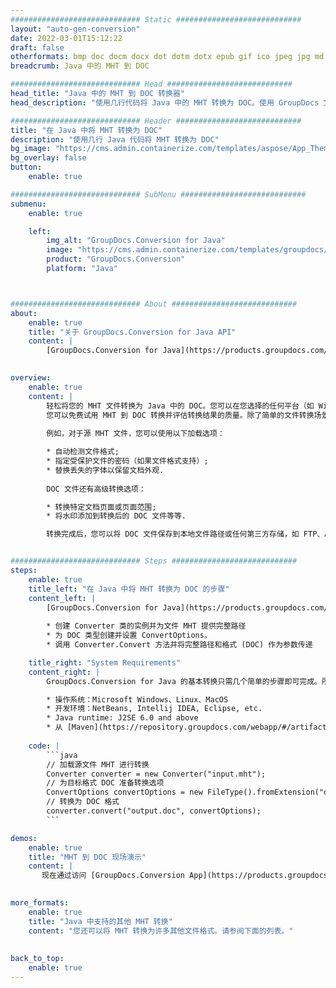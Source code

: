 ```yaml
---
############################# Static ############################
layout: "auto-gen-conversion"
date: 2022-03-01T15:12:22
draft: false
otherformats: bmp doc docm docx dot dotm dotx epub gif ico jpeg jpg md odt ott pdf png psd rtf tex tif tiff txt xps
breadcrumb: Java 中的 MHT 到 DOC

############################# Head ############################
head_title: "Java 中的 MHT 到 DOC 转换器"
head_description: "使用几行代码将 Java 中的 MHT 转换为 DOC。使用 GroupDocs 文档转换 API 转换 160 多种文件格式。"

############################# Header ############################
title: "在 Java 中将 MHT 转换为 DOC"
description: "使用几行 Java 代码将 MHT 转换为 DOC"
bg_image: "https://cms.admin.containerize.com/templates/aspose/App_Themes/V3/images/bg/header1.png"
bg_overlay: false
button:
    enable: true

############################# SubMenu ############################
submenu:
    enable: true

    left:
        img_alt: "GroupDocs.Conversion for Java"
        image: "https://cms.admin.containerize.com/templates/groupdocs/images/product-logos/90x90-noborder/groupdocs-conversion-java.png"
        product: "GroupDocs.Conversion"
        platform: "Java"



############################# About ############################
about:
    enable: true
    title: "关于 GroupDocs.Conversion for Java API"
    content: |
        [GroupDocs.Conversion for Java](https://products.groupdocs.com/conversion/java/)可用于转换Microsoft Word、Excel、PowerPoint、PDF、Visio等格式。 GroupDocs.Conversion 是一个独立的 API，适用于需要高性能的后端和内部系统。它不依赖于任何软件，例如 Microsoft 或 Open Office。
    

overview:
    enable: true
    content: |
        轻松将您的 MHT 文件转换为 Java 中的 DOC。您可以在您选择的任何平台（如 Windows、Linux、macOS）中仅使用几行 Java 代码行。
        您可以免费试用 MHT 到 DOC 转换并评估转换结果的质量。除了简单的文件转换场景，您还可以尝试更高级的选项来加载源 MHT 文件和保存输出 DOC 结果。 
        
        例如，对于源 MHT 文件，您可以使用以下加载选项：

        * 自动检测文件格式;
        * 指定受保护文件的密码（如果文件格式支持）;
        * 替换丢失的字体以保留文档外观.
        
        DOC 文件还有高级转换选项：

        * 转换特定文档页面或页面范围;
        * 将水印添加到转换后的 DOC 文件等等.

        转换完成后，您可以将 DOC 文件保存到本地文件路径或任何第三方存储，如 FTP、Amazon S3、Google Drive、Dropbox 等。请注意 - 将 MHT 转换为 DOC 无需安装任何额外的软件 - 如 MS Office、Open Office、Adobe Acrobat Reader 等。


############################# Steps ############################
steps:
    enable: true
    title_left: "在 Java 中将 MHT 转换为 DOC 的步骤"
    content_left: |
        [GroupDocs.Conversion for Java](https://products.groupdocs.com/conversion/java/) 让开发人员只需几行代码即可轻松地将 MHT 文件转换为 DOC。
        
        * 创建 Converter 类的实例并为文件 MHT 提供完整路径
        * 为 DOC 类型创建并设置 ConvertOptions。
        * 调用 Converter.Convert 方法并将完整路径和格式 (DOC) 作为参数传递

    title_right: "System Requirements"
    content_right: |
        GroupDocs.Conversion for Java 的基本转换只需几个简单的步骤即可完成。所有主要平台和操作系统都支持我们的 API。在执行以下代码之前，请确保您的系统上安装了以下先决条件。

        * 操作系统：Microsoft Windows、Linux、MacOS
        * 开发环境：NetBeans, Intellij IDEA, Eclipse, etc.
        * Java runtime: J2SE 6.0 and above
        * 从 [Maven](https://repository.groupdocs.com/webapp/#/artifacts/browse/tree/General/repo/com/groupdocs/groupdocs-conversion) 获取最新的 GroupDocs.Conversion for Java
         
    code: |
        ```java    
        // 加载源文件 MHT 进行转换
        Converter converter = new Converter("input.mht");
        // 为目标格式 DOC 准备转换选项
        ConvertOptions convertOptions = new FileType().fromExtension("doc").getConvertOptions();
        // 转换为 DOC 格式
        converter.convert("output.doc", convertOptions);
        ```

demos:
    enable: true
    title: "MHT 到 DOC 现场演示"
    content: |
       现在通过访问 [GroupDocs.Conversion App](https://products.groupdocs.app/conversion/family) 网站将 MHT 转换为 DOC。在线演示具有以下优点
          

more_formats:
    enable: true
    title: "Java 中支持的其他 MHT 转换"
    content: "您还可以将 MHT 转换为许多其他文件格式。请参阅下面的列表。"
       
       
back_to_top:
    enable: true
---
```

